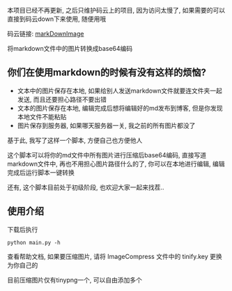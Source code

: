 本项目已经不再更新, 之后只维护码云上的项目, 因为访问太慢了, 如果需要的可以直接到码云down下来使用, 随便用哦

码云链接: [markDownImage](https://gitee.com/hujingnb/markdownImage)

将markdown文件中的图片转换成base64编码

## 你们在使用markdown的时候有没有这样的烦恼? 

* 文本中的图片保存在本地, 如果给别人发送markdown文件就要连文件夹一起发送, 而且还要担心路径不要出错
* 文本的图片保存在本地, 编辑完成后想将编辑好的md发布到博客, 但是你发现本地文件不能粘贴
* 图片保存到服务器, 如果哪天服务器一关, 我之前的所有图片都没了

基于此, 我写了这样一个脚本, 方便自己也方便他人

这个脚本可以将你的md文件中所有图片进行压缩后base64编码, 直接写道markdown文件中, 再也不用担心图片路径什么的了, 你可以在本地进行编辑, 编辑完成后运行脚本一键转换

还有, 这个脚本目前处于初级阶段, 也欢迎大家一起来找茬..



## 使用介绍

下载后执行

`python main.py -h`

查看帮助文档, 如果要压缩图片, 请将 ImageCompress 文件中的 tinify.key 更换为你自己的

目前压缩图片仅有tinypng一个, 可以自由添加多个
